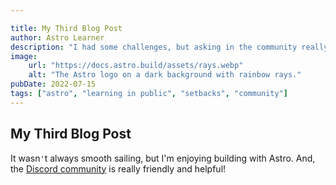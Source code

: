 ```yaml
---

title: My Third Blog Post
author: Astro Learner
description: "I had some challenges, but asking in the community really helped!"
image:
    url: "https://docs.astro.build/assets/rays.webp"
    alt: "The Astro logo on a dark background with rainbow rays."
pubDate: 2022-07-15
tags: ["astro", "learning in public", "setbacks", "community"]
---
```

## My Third Blog Post
It wasn`'`t always smooth sailing, but I'm enjoying building with Astro. And, the [Discord community](https://astro.build/chat) is really friendly and helpful!
